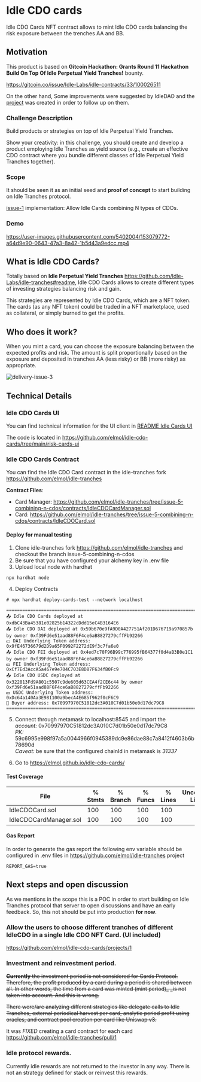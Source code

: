 # Idle CDO cards
Idle CDO Cards NFT contract allows to mint Idle CDO cards balancing the risk exposure between the trenches AA and BB.

## Motivation

This product is based on  **Gitcoin Hackathon: Grants Round 11 Hackathon**
**Build On Top Of Idle Perpetual Yield Tranches!** bounty.

https://gitcoin.co/issue/Idle-Labs/idle-contracts/33/100026511


On the other hand, Some improvements were suggested by IdleDAO and the [project](https://github.com/elmol/idle-cdo-cards/projects/1) was created in order to follow up on them.

### Challenge Description
Build products or strategies on top of Idle Perpetual Yield Tranches.

Show your creativity: in this challenge, you should create and develop a product employing Idle Tranches as yield source (e.g., create an effective CDO contract where you bundle different classes of Idle Perpetual Yield Tranches together).

### Scope 

It should be seen it as an initial seed and **proof of concept** to start building on Idle Tranches protocol.

[issue-1](https://github.com/elmol/idle-cdo-cards/issues/5) implementation: Allow Idle Cards combining N types of CDOs. 

### Demo

https://user-images.githubusercontent.com/5402004/153079772-a64d9e90-0643-47a3-8a42-1b5d43a9edcc.mp4

## What is Idle CDO Cards?

Totally based on **Idle Perpetual Yield Tranches** https://github.com/Idle-Labs/idle-tranches#readme, Idle CDO Cards allows to create different types of investing strategies balancing risk and gain.

This strategies are represented by Idle CDO Cards, which are a NFT token. The cards (as any NFT token) could be traded in a NFT marketplace, used as collateral, or simply burned to get the profits.

## Who does it work?

When you mint a card, you can choose the exposure balancing between the expected profits and risk. The amount is split proportionally based on the exposure and deposited in tranches AA (less risky) or BB (more risky) as appropriate.  

![delivery-issue-3](https://user-images.githubusercontent.com/5402004/153079888-16cadad7-1726-4739-bc34-1950dce5288c.png)


## Technical Details 

### Idle CDO Cards UI

You can find technical information for the UI client in [README Idle Cards UI](https://github.com/elmol/idle-cdo-cards/tree/main/risk-cards-ui#readme)

The code is located in https://github.com/elmol/idle-cdo-cards/tree/main/risk-cards-ui

### Idle CDO Cards Contract

You can find the Idle CDO Card contract in the idle-tranches fork https://github.com/elmol/idle-tranches

**Contract Files**: 
- Card Manager: https://github.com/elmol/idle-tranches/tree/issue-5-combining-n-cdos/contracts/IdleCDOCardManager.sol
- Card: https://github.com/elmol/idle-tranches/tree/issue-5-combining-n-cdos/contracts/IdleCDOCard.sol

#### Deploy for manual testing
1. Clone idle-tranches fork https://github.com/elmol/idle-tranches and checkout the branch issue-5-combining-n-cdos
2. Be sure that you have configured your alchemy key in .env file
3. Upload local node with hardhat

```
npx hardhat node
```

4. Deploy Contracts 
```
# npx hardhat deploy-cards-test --network localhost

================================================================================
📤 Idle CDO Cards deployed at 0xdbC43Ba45381e02825b14322cDdd15eC4B3164E6
📤 Idle CDO DAI deployed at 0x59b670e9fA9D0A427751Af201D676719a970857b by owner 0xf39Fd6e51aad88F6F4ce6aB8827279cffFb92266
💵 DAI Underlying Token address: 0x9fE46736679d2D9a65F0992F2272dE9f3c7fa6e0
📤 Idle CDO FEI deployed at 0x4ed7c70F96B99c776995fB64377f0d4aB3B0e1C1 by owner 0xf39Fd6e51aad88F6F4ce6aB8827279cffFb92266
💵 FEI Underlying Token address: 0xCf7Ed3AccA5a467e9e704C703E8D87F634fB0Fc9
📤 Idle CDO USDC deployed at 0x322813Fd9A801c5507c9de605d63CEA4f2CE6c44 by owner 0xf39Fd6e51aad88F6F4ce6aB8827279cffFb92266
💵 USDC Underlying Token address: 0xDc64a140Aa3E981100a9becA4E685f962f0cF6C9
🔎 Buyer address: 0x70997970C51812dc3A010C7d01b50e0d17dc79C8
================================================================================
```

5. Connect through metamask to localhost:8545 and import the <br>
    _account:_ 0x70997970C51812dc3A010C7d01b50e0d17dc79C8 <br>
    _PK:_ 59c6995e998f97a5a0044966f0945389dc9e86dae88c7a8412f4603b6b78690d <br>
    *Caveat:* be sure that the configured chainId in metamask is *31337* <br>


6. Go to  https://elmol.github.io/idle-cdo-cards/



#### Test Coverage

File                               |  % Stmts | % Branch |  % Funcs |  % Lines |Uncovered Lines |
-----------------------------------|----------|----------|----------|----------|----------------|
  IdleCDOCard.sol                  |      100 |      100 |      100 |      100 |                |
  IdleCDOCardManager.sol           |      100 |      100 |      100 |      100 |                |

#### Gas Report
In order to generate the gas report the following env variable should be configured in .env files in https://github.com/elmol/idle-tranches project
```
REPORT_GAS=true
```

## Next steps and open discussion

As we mentions in the scope this is a POC in order to start building on  Idle Tranches protocol that server to open discussions and have an early feedback. So, this not should be put into production **for now**.   

### Allow the users to choose different tranches of different IdleCDO in a single Idle CDO NFT Card. (UI included)

https://github.com/elmol/idle-cdo-cards/projects/1

### Investment and reinvestment period. 
~~**Currently** the investment period is not considered for Cards Protocol. Therefore, the profit produced by a card during a period is shared between all. In other words, the time from a card was minted (mint period)_ _is not taken into account. And this is wrong.~~ 

~~There were/are analyzing different strategies like delegate calls to Idle Tranches, external periodical harvest per card, analytic period profit using oracles, and contract pool creation per card like Uniswap v3.~~

It was *FIXED* creating a card contract for each card https://github.com/elmol/idle-tranches/pull/1

### Idle protocol rewards.
Currently idle rewards are not returned to the investor in any way. There is not an strategy defined for stack or reinvest this rewards.

